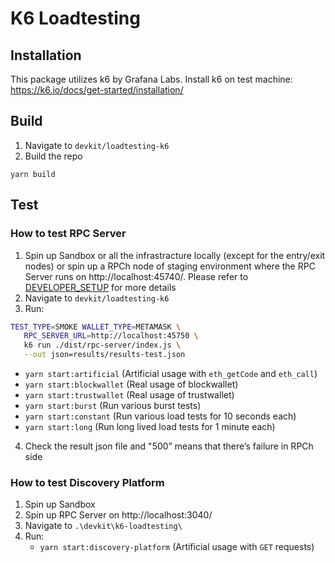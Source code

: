 # K6 Loadtesting

## Installation

This package utilizes k6 by Grafana Labs.
Install k6 on test machine: https://k6.io/docs/get-started/installation/

## Build
1. Navigate to `devkit/loadtesting-k6`
2. Build the repo
```
yarn build
```

## Test
### How to test RPC Server

1. Spin up Sandbox or all the infrastracture locally (except for the entry/exit nodes) or spin up a RPCh node of staging environment where the RPC Server runs on http://localhost:45740/. Please refer to [DEVELOPER_SETUP](../../DEVELOPER_SETUP.md) for more details
2. Navigate to `devkit/loadtesting-k6`
3. Run:
```bash
TEST_TYPE=SMOKE WALLET_TYPE=METAMASK \
   RPC_SERVER_URL=http://localhost:45750 \
   k6 run ./dist/rpc-server/index.js \
   --out json=results/results-test.json
```
   - `yarn start:artificial` (Artificial usage with `eth_getCode` and `eth_call`)
   - `yarn start:blockwallet` (Real usage of blockwallet)
   - `yarn start:trustwallet` (Real usage of trustwallet)
   - `yarn start:burst` (Run various burst tests)
   - `yarn start:constant` (Run various load tests for 10 seconds each)
   - `yarn start:long` (Run long lived load tests for 1 minute each)
4. Check the result json file and "500” means that there’s failure in RPCh side


### How to test Discovery Platform

1. Spin up Sandbox
2. Spin up RPC Server on http://localhost:3040/
3. Navigate to `.\devkit\k6-loadtesting\`
4. Run:
   - `yarn start:discovery-platform` (Artificial usage with `GET` requests)